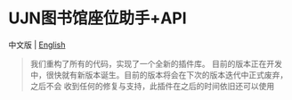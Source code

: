 # UJN图书馆座位助手+API

中文版 | [English](./README.md)

> 我们重构了所有的代码，实现了一个全新的插件库。
> 目前的版本正在开发中，很快就有新版本诞生。目前的版本将会在下次的版本迭代中正式废弃，之后不会
> 收到任何的修复与支持，此插件在之后的时间依旧还可以使用
